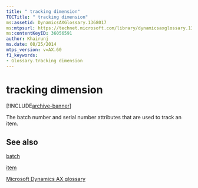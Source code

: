 ```yaml
---
title: " tracking dimension"
TOCTitle: " tracking dimension"
ms:assetid: DynamicsAXGlossary.1368017
ms:mtpsurl: https://technet.microsoft.com/library/dynamicsaxglossary.1368017(v=AX.60)
ms:contentKeyID: 36056591
author: Khairunj
ms.date: 08/25/2014
mtps_version: v=AX.60
f1_keywords:
- Glossary.tracking dimension
---
```


# tracking dimension


[!INCLUDE[archive-banner](includes/archive-banner.md)]

The batch number and serial number attributes that are used to track an item.

## See also

[batch](batch.md)

[item](item.md)

[Microsoft Dynamics AX glossary](glossary/microsoft-dynamics-ax-glossary.md)

  


